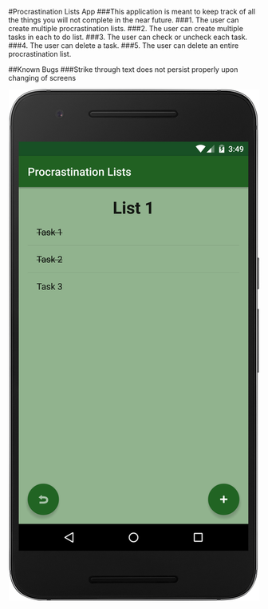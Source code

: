 #Procrastination Lists App
###This application is meant to keep track of all the things you will not complete in the near future.
###1. The user can create multiple procrastination lists.
###2. The user can create multiple tasks in each to do list.
###3. The user can check or uncheck each task.
###4. The user can delete a task.
###5. The user can delete an entire procrastination list.

##Known Bugs
###Strike through text does not persist properly upon changing of screens

<p align="center">
  <img src="./screenshots/device-2016-01-22-155001.png">
</p>



